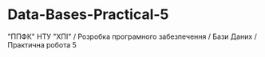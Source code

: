 # Data-Bases-Practical-5
"ППФК" НТУ "ХПІ" / Розробка програмного забезпечення / Бази Даних / Практична робота 5
